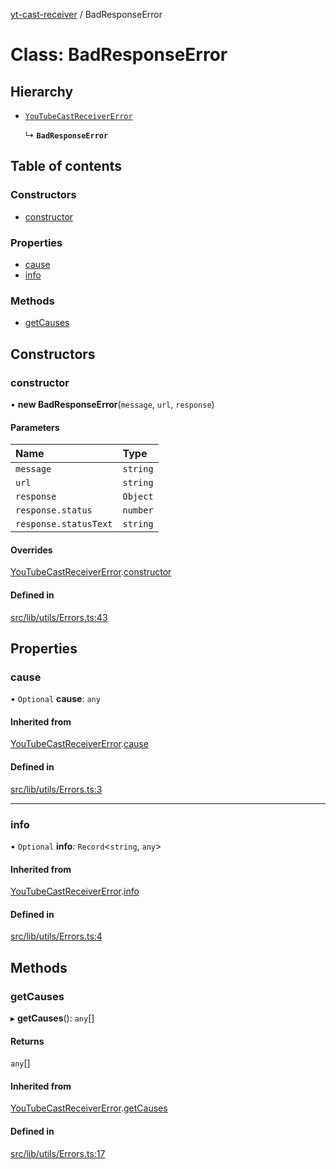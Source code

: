 [yt-cast-receiver](../README.md) / BadResponseError

# Class: BadResponseError

## Hierarchy

- [`YouTubeCastReceiverError`](YouTubeCastReceiverError.md)

  ↳ **`BadResponseError`**

## Table of contents

### Constructors

- [constructor](BadResponseError.md#constructor)

### Properties

- [cause](BadResponseError.md#cause)
- [info](BadResponseError.md#info)

### Methods

- [getCauses](BadResponseError.md#getcauses)

## Constructors

### constructor

• **new BadResponseError**(`message`, `url`, `response`)

#### Parameters

| Name | Type |
| :------ | :------ |
| `message` | `string` |
| `url` | `string` |
| `response` | `Object` |
| `response.status` | `number` |
| `response.statusText` | `string` |

#### Overrides

[YouTubeCastReceiverError](YouTubeCastReceiverError.md).[constructor](YouTubeCastReceiverError.md#constructor)

#### Defined in

[src/lib/utils/Errors.ts:43](https://github.com/patrickkfkan/yt-cast-receiver/blob/91904fb/src/lib/utils/Errors.ts#L43)

## Properties

### cause

• `Optional` **cause**: `any`

#### Inherited from

[YouTubeCastReceiverError](YouTubeCastReceiverError.md).[cause](YouTubeCastReceiverError.md#cause)

#### Defined in

[src/lib/utils/Errors.ts:3](https://github.com/patrickkfkan/yt-cast-receiver/blob/91904fb/src/lib/utils/Errors.ts#L3)

___

### info

• `Optional` **info**: `Record`<`string`, `any`\>

#### Inherited from

[YouTubeCastReceiverError](YouTubeCastReceiverError.md).[info](YouTubeCastReceiverError.md#info)

#### Defined in

[src/lib/utils/Errors.ts:4](https://github.com/patrickkfkan/yt-cast-receiver/blob/91904fb/src/lib/utils/Errors.ts#L4)

## Methods

### getCauses

▸ **getCauses**(): `any`[]

#### Returns

`any`[]

#### Inherited from

[YouTubeCastReceiverError](YouTubeCastReceiverError.md).[getCauses](YouTubeCastReceiverError.md#getcauses)

#### Defined in

[src/lib/utils/Errors.ts:17](https://github.com/patrickkfkan/yt-cast-receiver/blob/91904fb/src/lib/utils/Errors.ts#L17)
